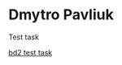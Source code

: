 # Dmytro Pavliuk


Test task


[bd2 test task](https://pavliukdmytro.github.io/db2_test_task/ "My work")
